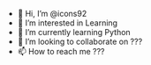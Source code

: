 - 👋 Hi, I’m @icons92
- 👀 I’m interested in Learning
- 🌱 I’m currently learning Python
- 💞️ I’m looking to collaborate on ???
- 📫 How to reach me ???

<!---
icons92/icons92 is a ✨ special ✨ repository because its `README.md` (this file) appears on your GitHub profile.
You can click the Preview link to take a look at your changes.
--->
